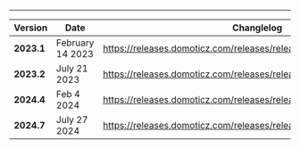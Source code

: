 ---

| Version    | Date                  | Changlelog                  |
| ---------- | --------------------- | --------------------------- |
| **2023.1**   | February 14 2023    | https://releases.domoticz.com/releases/release/history_linux_aarch64.txt |
| **2023.2**   | July 21 2023        | https://releases.domoticz.com/releases/release/history_linux_aarch64.txt |
| **2024.4**   | Feb 4 2024          | https://releases.domoticz.com/releases/release/history_linux_aarch64.txt |
| **2024.7**   | July 27 2024        | https://releases.domoticz.com/releases/release/history_linux_aarch64.txt |
